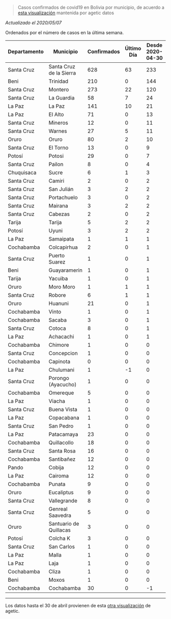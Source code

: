 > Casos confirmados de covid19 en Bolivia por municipio, de acuerdo a [esta visualización](https://datosagt2020.carto.com/builder/c1cdf57c-a007-4f3f-883a-c25ebdc50986/embed) mantenida por agetic datos

_Actualizado el 2020/05/07_

Ordenados por el número de casos en la última semana.

| Departamento   | Municipio               |   Confirmados |   Último Día |   Desde 2020-04-30 |   Población |   % Infectado | Tendencia                                      |
|----------------|-------------------------|---------------|--------------|--------------------|-------------|---------------|------------------------------------------------|
| Santa Cruz     | Santa Cruz de la Sierra |           628 |           63 |                233 |     1722480 |         0.036 | <img src="plots/santa-cruz-de-la-sierra.png"/> |
| Beni           | Trinidad                |           210 |            0 |                144 |      130657 |         0.161 | <img src="plots/trinidad.png"/>                |
| Santa Cruz     | Montero                 |           273 |           22 |                120 |      135931 |         0.201 | <img src="plots/montero.png"/>                 |
| Santa Cruz     | La Guardia              |            58 |            7 |                 24 |      177735 |         0.033 | <img src="plots/la-guardia.png"/>              |
| La Paz         | La Paz                  |           141 |           10 |                 21 |      816044 |         0.017 | <img src="plots/la-paz.png"/>                  |
| La Paz         | El Alto                 |            71 |            0 |                 13 |      943558 |         0.008 | <img src="plots/el-alto.png"/>                 |
| Santa Cruz     | Mineros                 |            12 |            0 |                 11 |       27261 |         0.044 | <img src="plots/mineros.png"/>                 |
| Santa Cruz     | Warnes                  |            27 |            5 |                 11 |      214246 |         0.013 | <img src="plots/warnes.png"/>                  |
| Oruro          | Oruro                   |            80 |            2 |                 10 |      302643 |         0.026 | <img src="plots/oruro.png"/>                   |
| Santa Cruz     | El Torno                |            13 |            0 |                  9 |       63298 |         0.021 | <img src="plots/el-torno.png"/>                |
| Potosí         | Potosi                  |            29 |            0 |                  7 |      220260 |         0.013 | <img src="plots/potosi.png"/>                  |
| Santa Cruz     | Pailon                  |             8 |            0 |                  4 |       47473 |         0.017 | <img src="plots/pailon.png"/>                  |
| Chuquisaca     | Sucre                   |             6 |            1 |                  3 |      295476 |         0.002 | <img src="plots/sucre.png"/>                   |
| Santa Cruz     | Camiri                  |             2 |            0 |                  2 |       36485 |         0.005 | <img src="plots/camiri.png"/>                  |
| Santa Cruz     | San Julián              |             3 |            2 |                  2 |       67701 |         0.004 | <img src="plots/san-julián.png"/>              |
| Santa Cruz     | Portachuelo             |             3 |            0 |                  2 |       19735 |         0.015 | <img src="plots/portachuelo.png"/>             |
| Santa Cruz     | Mairana                 |             3 |            2 |                  2 |       13197 |         0.023 | <img src="plots/mairana.png"/>                 |
| Santa Cruz     | Cabezas                 |             2 |            0 |                  2 |       31942 |         0.006 | <img src="plots/cabezas.png"/>                 |
| Tarija         | Tarija                  |             5 |            2 |                  2 |      268387 |         0.002 | <img src="plots/tarija.png"/>                  |
| Potosí         | Uyuni                   |             3 |            2 |                  2 |       39494 |         0.008 | <img src="plots/uyuni.png"/>                   |
| La Paz         | Samaipata               |             1 |            1 |                  1 |           0 |         0.000 | <img src="plots/samaipata.png"/>               |
| Cochabamba     | Colcapirhua             |             2 |            0 |                  1 |       59172 |         0.003 | <img src="plots/colcapirhua.png"/>             |
| Santa Cruz     | Puerto Suarez           |             1 |            0 |                  1 |       24409 |         0.004 | <img src="plots/puerto-suarez.png"/>           |
| Beni           | Guayaramerin            |             1 |            0 |                  1 |       44446 |         0.002 | <img src="plots/guayaramerin.png"/>            |
| Tarija         | Yacuiba                 |             1 |            0 |                  1 |      103723 |         0.001 | <img src="plots/yacuiba.png"/>                 |
| Oruro          | Moro Moro               |             1 |            1 |                  1 |           0 |         0.000 | <img src="plots/moro-moro.png"/>               |
| Santa Cruz     | Robore                  |             6 |            1 |                  1 |       16308 |         0.037 | <img src="plots/robore.png"/>                  |
| Oruro          | Huanuni                 |            21 |            0 |                  1 |       27975 |         0.075 | <img src="plots/huanuni.png"/>                 |
| Cochabamba     | Vinto                   |             1 |            0 |                  1 |       62131 |         0.002 | <img src="plots/vinto.png"/>                   |
| Cochabamba     | Sacaba                  |             3 |            0 |                  1 |      208913 |         0.001 | <img src="plots/sacaba.png"/>                  |
| Santa Cruz     | Cotoca                  |             8 |            0 |                  1 |       54851 |         0.015 | <img src="plots/cotoca.png"/>                  |
| La Paz         | Achacachi               |             1 |            0 |                  1 |       47186 |         0.002 | <img src="plots/achacachi.png"/>               |
| Cochabamba     | Chimore                 |             1 |            0 |                  0 |       26855 |         0.004 | <img src="plots/chimore.png"/>                 |
| Santa Cruz     | Concepcion              |             1 |            0 |                  0 |       24070 |         0.004 | <img src="plots/concepcion.png"/>              |
| Cochabamba     | Capinota                |             0 |            0 |                  0 |       21644 |         0.000 | <img src="plots/capinota.png"/>                |
| La Paz         | Chulumani               |             1 |           -1 |                  0 |       21619 |         0.005 | <img src="plots/chulumani.png"/>               |
| Santa Cruz     | Porongo (Ayacucho)      |             1 |            0 |                  0 |       17047 |         0.006 | <img src="plots/porongo-(ayacucho).png"/>      |
| Cochabamba     | Omereque                |             5 |            0 |                  0 |        5850 |         0.085 | <img src="plots/omereque.png"/>                |
| La Paz         | Viacha                  |             1 |            0 |                  0 |       90880 |         0.001 | <img src="plots/viacha.png"/>                  |
| Santa Cruz     | Buena Vista             |             1 |            0 |                  0 |       13184 |         0.008 | <img src="plots/buena-vista.png"/>             |
| La Paz         | Copacabana              |             1 |            0 |                  0 |       15374 |         0.007 | <img src="plots/copacabana.png"/>              |
| Santa Cruz     | San Pedro               |             1 |            0 |                  0 |       24077 |         0.004 | <img src="plots/san-pedro.png"/>               |
| La Paz         | Patacamaya              |            23 |            0 |                  0 |       23665 |         0.097 | <img src="plots/patacamaya.png"/>              |
| Cochabamba     | Quillacollo             |            18 |            0 |                  0 |      169360 |         0.011 | <img src="plots/quillacollo.png"/>             |
| Santa Cruz     | Santa Rosa              |            16 |            0 |                  0 |       23834 |         0.067 | <img src="plots/santa-rosa.png"/>              |
| Cochabamba     | Santibañez              |            12 |            0 |                  0 |        7295 |         0.164 | <img src="plots/santibañez.png"/>              |
| Pando          | Cobija                  |            12 |            0 |                  0 |       78555 |         0.015 | <img src="plots/cobija.png"/>                  |
| La Paz         | Cairoma                 |            12 |            0 |                  0 |       10870 |         0.110 | <img src="plots/cairoma.png"/>                 |
| Cochabamba     | Punata                  |             9 |            0 |                  0 |       33011 |         0.027 | <img src="plots/punata.png"/>                  |
| Oruro          | Eucaliptus              |             9 |            0 |                  0 |        4972 |         0.181 | <img src="plots/eucaliptus.png"/>              |
| Santa Cruz     | Vallegrande             |             8 |            0 |                  0 |       18472 |         0.043 | <img src="plots/vallegrande.png"/>             |
| Santa Cruz     | Genreal Saavedra        |             5 |            0 |                  0 |       14065 |         0.036 | <img src="plots/genreal-saavedra.png"/>        |
| Oruro          | Santuario de Quillacas  |             3 |            0 |                  0 |        4474 |         0.067 | <img src="plots/santuario-de-quillacas.png"/>  |
| Potosí         | Colcha K                |             3 |            0 |                  0 |       15977 |         0.019 | <img src="plots/colcha-k.png"/>                |
| Santa Cruz     | San Carlos              |             1 |            0 |                  0 |       23629 |         0.004 | <img src="plots/san-carlos.png"/>              |
| La Paz         | Malla                   |             1 |            0 |                  0 |        6195 |         0.016 | <img src="plots/malla.png"/>                   |
| La Paz         | Laja                    |             1 |            0 |                  0 |       26225 |         0.004 | <img src="plots/laja.png"/>                    |
| Cochabamba     | Cliza                   |             1 |            0 |                  0 |       23987 |         0.004 | <img src="plots/cliza.png"/>                   |
| Beni           | Moxos                   |             1 |            0 |                  0 |       22564 |         0.004 | <img src="plots/moxos.png"/>                   |
| Cochabamba     | Cochabamba              |            30 |            0 |                 -1 |      724126 |         0.004 | <img src="plots/cochabamba.png"/>              |

---

Los datos hasta el 30 de abril provienen de esta [otra visualización](https://juliael.carto.com/builder/c70fa175-3e6a-4955-8088-89048c6e6886/embed) de agetic.